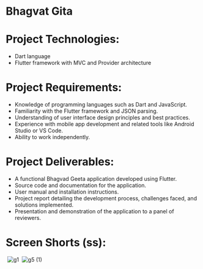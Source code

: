 # Bhagvat Gita
# Project Technologies:
- Dart language
- Flutter framework with MVC and Provider architecture
# Project Requirements:
- Knowledge of programming languages such as Dart and JavaScript.
- Familiarity with the Flutter framework and JSON parsing.
- Understanding of user interface design principles and best practices.
- Experience with mobile app development and related tools like Android Studio or VS Code.
- Ability to work independently.
# Project Deliverables:
- A functional Bhagvad Geeta application developed using Flutter.
- Source code and documentation for the application.
- User manual and installation instructions.
- Project report detailing the development process, challenges faced, and solutions implemented.
- Presentation and demonstration of the application to a panel of reviewers.
# Screen Shorts (ss):
<img src> ![g1](https://github.com/dipak2005/Bhagvat_Gita/assets/143473007/eba0d959-9bb1-4aeb-b980-5c1f1c720942)
<img src> ![g5 (1)](https://github.com/dipak2005/Bhagvat_Gita/assets/143473007/834c3a02-512c-45cc-bf4c-89d2d1966239)


